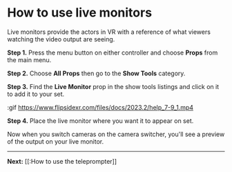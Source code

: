 # How to use live monitors

Live monitors provide the actors in VR with a reference of what viewers watching the video output are seeing.

**Step 1.** Press the menu button on either controller and choose **Props** from the main menu.

**Step 2.** Choose **All Props** then go to the **Show Tools** category.

**Step 3.** Find the **Live Monitor** prop in the show tools listings and click on it to add it to your set.

:gif https://www.flipsidexr.com/files/docs/2023.2/help_7-9_1.mp4

**Step 4.** Place the live monitor where you want it to appear on set.

Now when you switch cameras on the camera switcher, you'll see a preview of the output on your live monitor.

---

**Next:** [[:How to use the teleprompter]]
